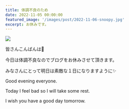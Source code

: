 ```yaml
---
title: 体調不良のため
date: 2022-11-05 00:00:00
featured_image: '/images/post/2022-11-06-snoopy.jpg'
excerpt: お休みです。
---
```


![](https://yutarochan.github.io/yurumina/images/post/2022-11-06-snoopy.jpg)

皆さんこんばんは🌙

今日は体調不良なのでブログをお休みさせて頂きます。

みなさんにとって明日は素敵な１日になりますように✨

Good evening everyone.

Today I feel bad so I will take some rest.

I wish you have a good day tomorrow.
